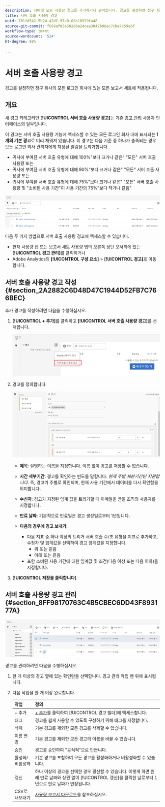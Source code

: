 ```yaml
---
description: 서버에 모든 사용량 경고를 추가하거나 관리합니다. 경고를 설정하면 청구 회사의 모든 로그인 회사에 있는 모든 보고서 세트에 적용됩니다.
title: 서버 호출 사용량 경고
uuid: 701fd542-5b24-42df-97a0-08e10929fa48
source-git-commit: f669af03a502d8a24cea3047b96ec7cba7c59e6f
workflow-type: tm+mt
source-wordcount: '524'
ht-degree: 98%

---
```



# 서버 호출 사용량 경고

경고를 설정하면 청구 회사의 모든 로그인 회사에 있는 모든 보고서 세트에 적용됩니다.

## 개요

새 경고 카테고리인 **[!UICONTROL 서버 호출 사용량 경고]**&#x200B;는 기존 [경고 관리](https://experienceleague.adobe.com/docs/analytics/analyze/analysis-workspace/virtual-analyst/intelligent-alerts/intellligent-alerts.html) 사용자 인터페이스의 일부입니다.

이 경고는 서버 호출 사용량 기능에 액세스할 수 있는 모든 로그인 회사 내에 표시되는 **1개의 기본 경고**&#x200B;로 미리 채워져 있습니다. 이 경고는 다음 기준 중 하나가 충족되는 경우 모든 로그인 회사 관리자에게 지정된 알림을 트리거합니다.

* 귀사에 부여된 서버 호출 유형에 대해 100%&quot;보다 크거나 같은&quot; &quot;모든&quot; 서버 호출 사용량 또는
* 귀사에 부여된 서버 호출 유형에 대해 90%&quot;보다 크거나 같은&quot; &quot;모든&quot; 서버 호출 사용량 또는
* 귀사에 부여된 서버 호출 유형에 대해 75%&quot;보다 크거나 같은&quot; &quot;모든&quot; 서버 호출 사용량 및 &quot;소비된 사용 기간&quot;이 사용 기간의 75%&quot;보다 작거나 같음&quot;

![](assets/alerts.png)

다음 두 가지 방법으로 서버 호출 사용량 경고에 액세스할 수 있습니다.

* 현재 사용량 탭 또는 보고서 세트 사용량 탭의 오른쪽 상단 모서리에 있는 **[!UICONTROL 경고 관리]**&#x200B;를 클릭하거나
* Adobe Analytics의 **[!UICONTROL 구성 요소]** > **[!UICONTROL 경고]**&#x200B;로 이동합니다.

## 서버 호출 사용량 경고 작성 {#section_2A2882C6D48D47C1944D52FB7C766BEC}

추가 경고를 작성하려면 다음을 수행하십시오.

1. **[!UICONTROL + 추가]**&#x200B;를 클릭하고 **[!UICONTROL 서버 호출 사용량 경고]**&#x200B;를 선택합니다.

   ![](assets/server_call_alert.png)

1. 경고를 정의합니다.

   ![](assets/sc_alert.png)

   * **제목**: 설명하는 이름을 지정합니다. 이름 없이 경고를 저장할 수 없습니다.
   * **시간 세부기간**: 경고를 확인하는 빈도를 말합니다. *현재 주별 세분기간만 지원합니다.* 즉, 경고가 주별로 확인되며, 현재 사용 기간에서 데이터를 다시 확인함을 의미합니다.
   * **수신자**: 경고가 지정된 임계 값을 트리거할 때 이메일을 받을 조직의 사용자를 지정합니다.
   * **만료 날짜**: 기본적으로 만료일은 경고 생성일로부터 1년입니다.
   * **다음의 경우에 경고 보내기**:

      * 다음 지표 중 하나 이상의 트리거
서버 호출 수/초 유형을 지표로 추가하고, 수정자 및 임계값을 선택하여 경고 임계값을 지정합니다.
         * 위 또는 같음
         * 아래 또는 같음
      * 포함
소비된 사용 기간에 대한 임계값 및 조건(다음 이상 또는 다음 이하)을 지정합니다.

1. **[!UICONTROL 저장을 클릭합니다]**.

## 서버 호출 사용량 경고 관리 {#section_8FF98170763C4B5CBEC6DD43F893177A}

![](assets/alert_mgmt.png)

경고를 관리하려면 다음을 수행하십시오.

1. 한 개 이상의 경고 옆에 있는 확인란을 선택합니다. 경고 관리 작업 맨 위에 표시됩니다.
1. 다음 작업을 한 개 이상 완료합니다.

   | 작업 | 정의 |
   |--- |--- |
   | + 추가 | [+ 추가](/help/admin/c-server-call-usage/scu-alerts.md)를 클릭하여 [!UICONTROL 경고 빌더]에 액세스합니다. |
   | 태그 | 경고를 쉽게 사용할 수 있도록 구성하기 위해 태그를 지정합니다. |
   | 삭제 | 기본 경고를 제외한 모든 경고를 삭제할 수 있습니다. |
   | 이름 변경 | 기본 경고를 제외한 모든 경고의 이름을 바꿀 수 있습니다. |
   | 승인 | 경고를 승인하여 &quot;공식적&quot;으로 만듭니다. |
   | 활성화/비활성화 | 기본 경고를 포함하여 모든 경고를 활성화하거나 비활성화할 수 있습니다. |
   | 갱신 | 하나 이상의 경고를 선택한 경우 갱신할 수 있습니다. 이렇게 하면 원래 만료 날짜와 상관 없이 [!UICONTROL 갱신]을 클릭한 날로부터 1년으로 만료 날짜가 연장됩니다. |
   | CSV로 내보내기 | [사용량 보고서 다운로드](/help/admin/c-server-call-usage/report-suite-usage.md)를 참조하십시오. |

